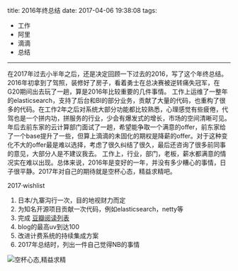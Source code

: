 title: 2016年终总结
date: 2017-04-06 19:38:08
tags:
- 工作
- 阿里
- 滴滴
- 总结

---

在2017年过去小半年之后，还是决定回顾一下过去的2016，写了这个年终总结。2016年初拿到了驾照，装修好了房子，看着勇士在总决赛被逆转痛失冠军，在G20期间出去玩了一趟，算是2016年比较重要的几件事情。 工作上运维了一整年的elasticsearch，支持了后台和BI的部分业务，贡献了大量的代码，也重构了很多的代码。在工作2年之后对系统大部分功能都比较熟悉，心理感觉有些疲倦，代驾也是一个拼内功，拼服务的行业，少会有爆发式的增长，市场的空间清晰可见。年后去前东家的云计算部门面试了一趟，希望能争取一个满意的offer，前东家给了一个base提升了一些，但算上滴滴的未固化的期权是降薪的offer。对于这种变化不大的offer最是难以选择，考虑了很久纠结了很久，最后还咨询了很多前同事的意见，大部分人是不建议我去。 工作上，行业，部门，老板，薪水都满意的情况实在难以出现。总体来说，2016年是变好的一年，并没有多少糟心的事情，日子很平静。2017年对自己的期待就是空杯心态，精益求精吧。

2017·wishlist
1. 日本/九寨沟行一次，目的地视财力而定
2. 为知名开源项目贡献一次代码，例如elasticsearch，netty等
3. 完成 [豆瓣阅读列表](http://book.douban.com/people/49806902/wish)
4. blog的最高uv到达100
5. 改进计费系统的持续集成方案
6. 2017年总结时，列出一件自己觉得NB的事情

![空杯心态,精益求精](http://hexo-tuchuan.qiniudn.com/cup.jpeg)
